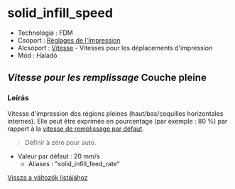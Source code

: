 # solid\_infill\_speed

* Technológia : FDM
* Csoport : [Réglages de l'Impression](../print_settings/print_settings.md)
* Alcsoport : [Vitesse](../print_settings/print_settings.md#vitesse) - Vitesses pour les déplacements d'impression
* Mód : Haladó

## _Vitesse pour les remplissage_  Couche pleine

### Leírás

Vitesse d'impression des régions pleines \(haut/bas/coquilles horizontales internes\). Elle peut être exprimée en pourcentage \(par exemple : 80 %\) par rapport à la [vitesse de remplissage par défaut](solid_infill_speed.md).

> Définir à zéro pour auto.

* Valeur par défaut : 20 mm/s
  * Aliases :  "solid\_infill\_feed\_rate"

[Vissza a változók listájához](variable_list.md)

